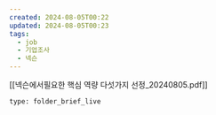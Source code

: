 ```yaml
---
created: 2024-08-05T00:22
updated: 2024-08-05T00:23
tags:
  - job
  - 기업조사
  - 넥슨
---
```

[[넥슨에서필요한 핵심 역량 다섯가지 선정_20240805.pdf]]
 
```ccard
type: folder_brief_live
```
 